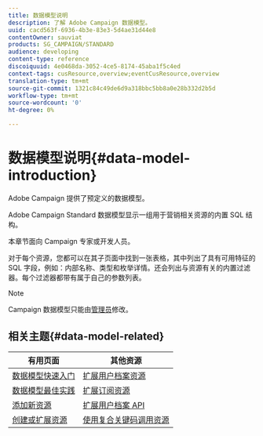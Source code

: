 ```yaml
---
title: 数据模型说明
description: 了解 Adobe Campaign 数据模型。
uuid: cacd563f-6936-4b3e-83e3-5d4ae31d44e8
contentOwner: sauviat
products: SG_CAMPAIGN/STANDARD
audience: developing
content-type: reference
discoiquuid: 4e0468da-3052-4ce5-8174-45aba1f5c4ed
context-tags: cusResource,overview;eventCusResource,overview
translation-type: tm+mt
source-git-commit: 1321c84c49de6d9a318bbc5bb8a0e28b332d2b5d
workflow-type: tm+mt
source-wordcount: '0'
ht-degree: 0%

---
```



# 数据模型说明{#data-model-introduction}

Adobe Campaign 提供了预定义的数据模型。

Adobe Campaign Standard 数据模型显示一组用于营销相关资源的内置 SQL 结构。

本章节面向 Campaign 专家或开发人员。

对于每个资源，您都可以在其子页面中找到一张表格，其中列出了具有可用特征的 SQL 字段，例如：内部名称、类型和枚举详情。还会列出与资源有关的内置过滤器。每个过滤器都带有属于自己的参数列表。

>[!NOTE]
>Campaign 数据模型只能由[管理员](../../administration/using/users-management.md#functional-administrators)修改。

## 相关主题{#data-model-related}

| 有用页面 | 其他资源 |
|---|---|
| [数据模型快速入门](data-model-concepts.md) | [扩展用户档案资源](extending-the-profile-resource-with-a-new-field.md) |
| [数据模型最佳实践](data-model-best-practices.md) | [扩展订阅资源](extending-the-subscriptions-to-an-application-resource.md) |
| [添加新资源](key-steps-to-add-a-resource.md) | [扩展用户档案 API](about-extending-the-api.md) |
| [创建或扩展资源](creating-or-extending-the-resource.md) | [使用复合关键码调用资源](uc-calling-resource-id-key.md) |
